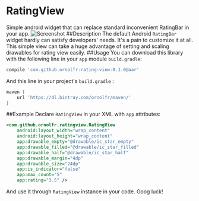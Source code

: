 # RatingView
Simple android widget that can replace standard inconvenient RatingBar in your app.
![Screenshot](https://googledrive.com/host/0Bwz1_b9mA7XYbC1EQ28xaHVwcGc/ratingview2.jpg)
##Description
The default Android `RatingBar` widget hardly can satisfy developers' needs. It's a pain to customize it at all. This simple view can take a huge advantage of setting and scaling drawables for rating view easily.
##Usage
You can download this library with the following line in your `app` module `build.gradle`:
```gradle
compile 'com.github.ornolfr:rating-view:0.1.0@aar'
```    
And this line in your project's `build.gradle` :
```gradle
maven { 
	url 'https://dl.bintray.com/ornolfr/maven/' 
}
```
##Example
Declare `RatingView` in your XML with `app` attributes:
```xml
<com.github.ornolfr.ratingview.RatingView
	android:layout_width="wrap_content"
    android:layout_height="wrap_content"
    app:drawable_empty="@drawable/ic_star_empty"
    app:drawable_filled="@drawable/ic_star_filled"
    app:drawable_half="@drawable/ic_star_half"
    app:drawable_margin="4dp"
    app:drawable_size="24dp"
    app:is_indicator="false"
    app:max_count="5"
    app:rating="3.5" />
```
And use it through `RatingView` instance in your code. Goog luck!
